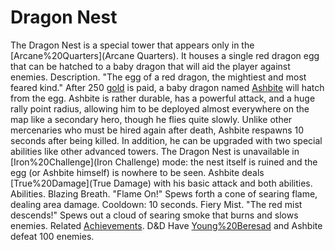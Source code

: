 # Dragon Nest

The Dragon Nest is a special tower that appears only in the [Arcane%20Quarters](Arcane Quarters). It houses a single red dragon egg that can be hatched to a baby dragon that will aid the player against enemies.
Description.
 "The egg of a red dragon, the mightiest and most feared kind."
After 250 [gold](gold) is paid, a baby dragon named [Ashbite](Ashbite) will hatch from the egg. Ashbite is rather durable, has a powerful attack, and a huge rally point radius, allowing him to be deployed almost everywhere on the map like a secondary hero, though he flies quite slowly. Unlike other mercenaries who must be hired again after death, Ashbite respawns 10 seconds after being killed. In addition, he can be upgraded with two special abilities like other advanced towers.
The Dragon Nest is unavailable in [Iron%20Challenge](Iron Challenge) mode: the nest itself is ruined and the egg (or Ashbite himself) is nowhere to be seen.
Ashbite deals [True%20Damage](True Damage) with his basic attack and both abilities.
Abilities.
Blazing Breath.
 "Flame On!" 
Spews forth a cone of searing flame, dealing area damage. Cooldown: 10 seconds.
Fiery Mist.
 "The red mist descends!" 
Spews out a cloud of searing smoke that burns and slows enemies.
Related [Achievements](Achievements).
 D&amp;D Have [Young%20Beresad](Beresad) and Ashbite defeat 100 enemies.